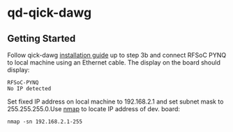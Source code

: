 # qd-qick-dawg

## Getting Started

Follow qick-dawg [installation guide](https://github.com/sandialabs/qick-dawg/tree/main/installation) up to step 3b and connect RFSoC PYNQ to local machine using an Ethernet cable. The display on the board should display:

```
RFSoC-PYNQ
No IP detected
```

Set fixed IP address on local machine to 192.168.2.1 and set subnet mask to 255.255.255.0.Use [nmap](https://nmap.org/) to locate IP address of dev. board:

```
nmap -sn 192.168.2.1-255
```
